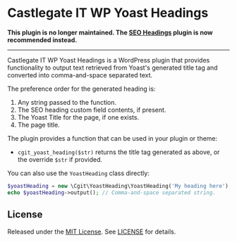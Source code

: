# Castlegate IT WP Yoast Headings #

**This plugin is no longer maintained. The [SEO Headings](https://github.com/castlegateit/cgit-wp-seo-headings) plugin is now recommended instead.**

***

Castlegate IT WP Yoast Headings is a WordPress plugin that provides functionality to output text retrieved from Yoast's
generated title tag and converted into comma-and-space separated text.

The preference order for the generated heading is:

1.  Any string passed to the function.
2.  The SEO heading custom field contents, if present.
3.  The Yoast Title for the page, if one exists.
4.  The page title.

The plugin provides a function that can be used in your plugin or theme:

*   `cgit_yoast_heading($str)` returns the title tag generated as above, or the override `$str` if provided.

You can also use the `YoastHeading` class directly:

~~~ php
$yoastHeading = new \Cgit\YoastHeading\YoastHeading('My heading here');
echo $yoastHeading->output(); // Comma-and-space separated string.
~~~

## License

Released under the [MIT License](https://opensource.org/licenses/MIT). See [LICENSE](LICENSE) for details.
